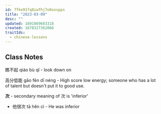 ```yaml
---
id: 7fke91fq8iwfhj7o8xospps
title: "2023-03-09"
desc: ""
updated: 1691069683318
created: 1678327362066
traitIds:
  - chinese-lessons
---
```


## Class Notes

瞧不起 qiáo bù qǐ - look down on

高分低能 gāo fēn dī néng - High score low energy; someone who has a lot of talent but doesn't put it to good use.

**次** - secondary meaning of 次 is 'inferior'

- 他很次 tā hěn cì - He was inferior
